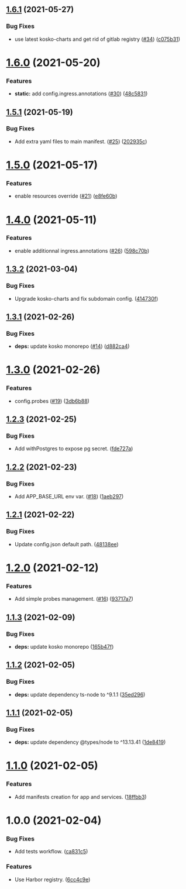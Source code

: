 ## [1.6.1](https://github.com/SocialGouv/k8s/compare/v1.6.0...v1.6.1) (2021-05-27)


### Bug Fixes

* use latest kosko-charts and get rid of gitlab registry ([#34](https://github.com/SocialGouv/k8s/issues/34)) ([c075b31](https://github.com/SocialGouv/k8s/commit/c075b319eb9c01115d51db32ea4dc829f633105b))

# [1.6.0](https://github.com/SocialGouv/k8s/compare/v1.5.1...v1.6.0) (2021-05-20)


### Features

* **static:** add config.ingress.annotations ([#30](https://github.com/SocialGouv/k8s/issues/30)) ([48c5831](https://github.com/SocialGouv/k8s/commit/48c5831c606aecf70a41423eaf43ac7b1ff1784c))

## [1.5.1](https://github.com/SocialGouv/k8s/compare/v1.5.0...v1.5.1) (2021-05-19)


### Bug Fixes

* Add extra yaml files to main manifest. ([#25](https://github.com/SocialGouv/k8s/issues/25)) ([202935c](https://github.com/SocialGouv/k8s/commit/202935c6c9d23496091be5638d5ac11699801c0b))

# [1.5.0](https://github.com/SocialGouv/k8s/compare/v1.4.0...v1.5.0) (2021-05-17)


### Features

* enable resources override ([#21](https://github.com/SocialGouv/k8s/issues/21)) ([e8fe60b](https://github.com/SocialGouv/k8s/commit/e8fe60b252d0e0f258040f9f6eb6539a1bf15b07))

# [1.4.0](https://github.com/SocialGouv/k8s/compare/v1.3.2...v1.4.0) (2021-05-11)


### Features

* enable additionnal ingress.annotations ([#26](https://github.com/SocialGouv/k8s/issues/26)) ([598c70b](https://github.com/SocialGouv/k8s/commit/598c70b2bd37ed6969aa747aef11f7bbdea28291))

## [1.3.2](https://github.com/SocialGouv/k8s/compare/v1.3.1...v1.3.2) (2021-03-04)


### Bug Fixes

* Upgrade kosko-charts and fix subdomain config. ([414730f](https://github.com/SocialGouv/k8s/commit/414730fcd38d43b6ed7471c7eed2512367a51b1e))

## [1.3.1](https://github.com/SocialGouv/k8s/compare/v1.3.0...v1.3.1) (2021-02-26)


### Bug Fixes

* **deps:** update kosko monorepo ([#14](https://github.com/SocialGouv/k8s/issues/14)) ([d882ca4](https://github.com/SocialGouv/k8s/commit/d882ca44b2f61f7bd12451df1df916e2c517a8d0))

# [1.3.0](https://github.com/SocialGouv/k8s/compare/v1.2.3...v1.3.0) (2021-02-26)


### Features

* config.probes ([#19](https://github.com/SocialGouv/k8s/issues/19)) ([3db6b88](https://github.com/SocialGouv/k8s/commit/3db6b882813421b53f33a1658c650a7b5f4f852e))

## [1.2.3](https://github.com/SocialGouv/k8s/compare/v1.2.2...v1.2.3) (2021-02-25)


### Bug Fixes

* Add withPostgres to expose pg secret. ([fde727a](https://github.com/SocialGouv/k8s/commit/fde727adf9bfca1702a7b799537ddf1da852422f))

## [1.2.2](https://github.com/SocialGouv/k8s/compare/v1.2.1...v1.2.2) (2021-02-23)


### Bug Fixes

* Add APP_BASE_URL env var. ([#18](https://github.com/SocialGouv/k8s/issues/18)) ([1aeb297](https://github.com/SocialGouv/k8s/commit/1aeb297f4e88a3500045704f1274d547440d8681))

## [1.2.1](https://github.com/SocialGouv/k8s/compare/v1.2.0...v1.2.1) (2021-02-22)


### Bug Fixes

* Update config.json default path. ([48138ee](https://github.com/SocialGouv/k8s/commit/48138ee2bcd0cf69102c7f875c72a76899c95812))

# [1.2.0](https://github.com/SocialGouv/k8s/compare/v1.1.3...v1.2.0) (2021-02-12)


### Features

* Add simple probes management. ([#16](https://github.com/SocialGouv/k8s/issues/16)) ([93717a7](https://github.com/SocialGouv/k8s/commit/93717a7e3fc5bc8a2a62399289a77519ee8b51bb))

## [1.1.3](https://github.com/SocialGouv/k8s/compare/v1.1.2...v1.1.3) (2021-02-09)


### Bug Fixes

* **deps:** update kosko monorepo ([165b47f](https://github.com/SocialGouv/k8s/commit/165b47f963b4870a3ea6c33942ad4c17b669f0b0))

## [1.1.2](https://github.com/SocialGouv/k8s/compare/v1.1.1...v1.1.2) (2021-02-05)


### Bug Fixes

* **deps:** update dependency ts-node to ^9.1.1 ([35ed296](https://github.com/SocialGouv/k8s/commit/35ed2961e8daa3bcd13c3c3b0bafda9646bcdac2))

## [1.1.1](https://github.com/SocialGouv/k8s/compare/v1.1.0...v1.1.1) (2021-02-05)


### Bug Fixes

* **deps:** update dependency @types/node to ^13.13.41 ([1de8419](https://github.com/SocialGouv/k8s/commit/1de8419d53119404f85905c43463f263886d7ef9))

# [1.1.0](https://github.com/SocialGouv/k8s/compare/v1.0.0...v1.1.0) (2021-02-05)


### Features

* Add manifests creation for app and services. ([18ffbb3](https://github.com/SocialGouv/k8s/commit/18ffbb3df9f83692bdb92c3ac4e3a7083e1287cd))

# 1.0.0 (2021-02-04)


### Bug Fixes

* Add tests workflow. ([ca831c5](https://github.com/SocialGouv/k8s/commit/ca831c5790452c75c6ad446de790ce80f5917920))


### Features

* Use Harbor registry. ([6cc4c9e](https://github.com/SocialGouv/k8s/commit/6cc4c9e2b138a0af0e23346d23c91661070af366))
